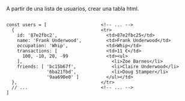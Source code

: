 A partir de una lista de usuarios, crear una tabla html.

<div style="float:left;width:50%">
<pre><code class="lang-js hljs xml">const users = [
  {
    id: '87e2fbc2',
    name: 'Frank Underwood',
    occupation: 'Whip',
    transactions: [
      100, -10, 20, -99
    ],
    friends: [ 'bc15b67f',
               '6ba21fbd',
               '9aa690e0' ]
  },
  // ...
]
</code></pre>
</div>

<div style="float:left;width:50%">
<pre><code class="lang-html hljs xml">&lt;!-- ... --&gt;
&lt;tr&gt;
  &lt;td&gt;87e2fbc25&lt;/td&gt;
  &lt;td&gt;Frank Underwood&lt;/td&gt;
  &lt;td&gt;Whip&lt;/td&gt;
  &lt;td&gt;11 €&lt;/td&gt;
  &lt;td&gt;&lt;ul&gt;
    &lt;li&gt;Zoe Barnes&lt;/li&gt;
    &lt;li&gt;Claire Underwood&lt;/li&gt;
    &lt;li&gt;Doug Stamper&lt;/li&gt;
  &lt;/ul&gt;&lt;/td&gt;
&lt;/tr&gt;
&lt;!-- ... --&gt;
</code></pre>
</div>
